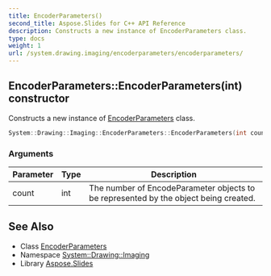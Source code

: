```yaml
---
title: EncoderParameters()
second_title: Aspose.Slides for C++ API Reference
description: Constructs a new instance of EncoderParameters class.
type: docs
weight: 1
url: /system.drawing.imaging/encoderparameters/encoderparameters/
---
```

## EncoderParameters::EncoderParameters(int) constructor


Constructs a new instance of [EncoderParameters](../) class.

```cpp
System::Drawing::Imaging::EncoderParameters::EncoderParameters(int count=1)
```


### Arguments

| Parameter | Type | Description |
| --- | --- | --- |
| count | int | The number of EncodeParameter objects to be represented by the object being created. |

## See Also

* Class [EncoderParameters](../)
* Namespace [System::Drawing::Imaging](../../)
* Library [Aspose.Slides](../../../)